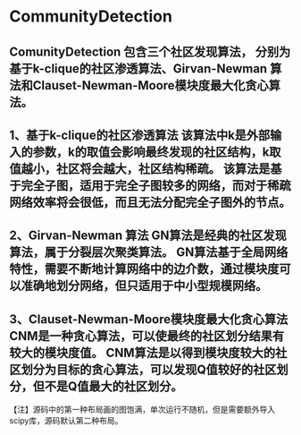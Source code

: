 # CommunityDetection
ComunityDetection 包含三个社区发现算法，
分别为基于k-clique的社区渗透算法、Girvan-Newman 算法和Clauset-Newman-Moore模块度最大化贪心算法。
-----------------------------------------------------------------------------------------------------------------------------
1、基于k-clique的社区渗透算法
该算法中k是外部输入的参数，k的取值会影响最终发现的社区结构，k取值越小，社区将会越大，社区结构稀疏。
该算法是基于完全子图，适用于完全子图较多的网络，而对于稀疏网络效率将会很低，而且无法分配完全子图外的节点。
-----------------------------------------------------------------------------------------------------------------------------
2、Girvan-Newman 算法
GN算法是经典的社区发现算法，属于分裂层次聚类算法。
GN算法基于全局网络特性，需要不断地计算网络中的边介数，通过模块度可以准确地划分网络，但只适用于中小型规模网络。
-----------------------------------------------------------------------------------------------------------------------------
3、Clauset-Newman-Moore模块度最大化贪心算法
CNM是一种贪心算法，可以使最终的社区划分结果有较大的模块度值。
CNM算法是以得到模块度较大的社区划分为目标的贪心算法，可以发现Q值较好的社区划分，但不是Q值最大的社区划分。
-----------------------------------------------------------------------------------------------------------------------------
【注】源码中的第一种布局画的图饱满，单次运行不随机，但是需要额外导入scipy库，源码默认第二种布局。
